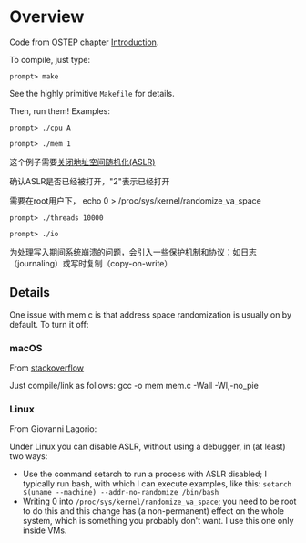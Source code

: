 # Overview

Code from OSTEP chapter [Introduction](http://pages.cs.wisc.edu/~remzi/OSTEP/intro.pdf).

To compile, just type:
```
prompt> make
```

See the highly primitive `Makefile` for details.

Then, run them! Examples:

```
prompt> ./cpu A
```

```
prompt> ./mem 1
```
这个例子需要[关闭地址空间随机化(ASLR)](https://blog.csdn.net/white_eyes/article/details/7169199)

确认ASLR是否已经被打开，"2"表示已经打开

需要在root用户下，
echo 0 > /proc/sys/kernel/randomize_va_space 

```
prompt> ./threads 10000
```

```
prompt> ./io
```
为处理写入期间系统崩溃的问题，会引入一些保护机制和协议：如日志（journaling）或写时复制（copy-on-write）


## Details

One issue with mem.c is that address space randomization is usually on by
default. To turn it off:

### macOS
From [stackoverflow](http://stackoverflow.com/questions/23897963/documented-way-to-disable-aslr-on-os-x)

Just compile/link as follows:
    gcc -o mem mem.c -Wall -Wl,-no_pie

### Linux

From Giovanni Lagorio:

Under Linux you can disable ASLR, without using a debugger, in (at least)  two ways:
* Use the command setarch to run a process with ASLR disabled; I typically run
  bash, with which I can execute examples, like this:
  `setarch $(uname --machine) --addr-no-randomize /bin/bash`
* Writing 0 into `/proc/sys/kernel/randomize_va_space`; you need to be
  root to do this and this change has (a non-permanent) effect on the
  whole system, which is something you probably don't want. I use this
  one only inside VMs.




